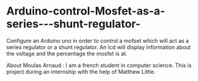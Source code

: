 # Arduino-control-Mosfet-as-a-series---shunt-regulator-
Configure an Arduino uno in order to control a mofset which will act as a series regulator or a shunt regulator. An lcd will display information about the voltage and the percentage the mosfet is at.

About Moulas Arnaud :
I am a french student in computer science. This is project during an internship with the help of Matthew Little. 
